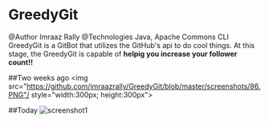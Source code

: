 # GreedyGit
@Author Imraaz Rally
@Technologies Java, Apache Commons CLI
GreedyGit is a GitBot that utilizes the GitHub's api to do cool things. 
At this stage, the GreedyGit is capable of **helpig you increase your follower count!!**

##Two weeks ago 
<img src="https://github.com/imraazrally/GreedyGit/blob/master/screenshots/86.PNG"/ style="width:300px; height:300px">

##Today 
![screenshot1](https://github.com/imraazrally/GreedyGit/blob/master/screenshots/125.PNG) 
